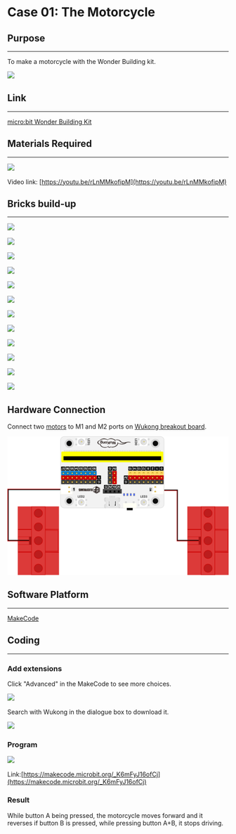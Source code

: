 # Case 01: The Motorcycle

## Purpose
---
To make a motorcycle with the Wonder Building kit. 
 
![](./images/case-01-01.png)

## Link 
---
[micro:bit Wonder Building Kit](https://shop.elecfreaks.com/products/elecfreaks-micro-bit-32-in-1-wonder-building-kit-without-micro-bit-board?_pos=5&_sid=2094afd2f&_ss=r)

## Materials Required
---
![](./images/case-01-02.png) 

Video link:
[https://youtu.be/rLnMMkofipM](https://youtu.be/rLnMMkofipM)



## Bricks build-up
---


![](./images/step-case-01-01.png)

![](./images/step-case-01-02.png)

![](./images/step-case-01-03.png)

![](./images/step-case-01-04.png)

![](./images/step-case-01-05.png)

![](./images/step-case-01-06.png)

![](./images/step-case-01-07.png)

![](./images/step-case-01-08.png)

![](./images/step-case-01-09.png)

![](./images/step-case-01-10.png)

![](./images/step-case-01-11.png)

![](./images/step-case-01-12.png)


## Hardware Connection

Connect two [motors](https://www.elecfreaks.com/geekservo-motor-2kg-compatible-with-lego.html) to M1 and M2 ports on [Wukong breakout board](https://www.elecfreaks.com/wukong-board-with-lego-holder-for-micro-bit.html). 

![](./images/Wonder-Building-Kit-case-01-06.png)

## Software Platform
---
[MakeCode](https://makecode.microbit.org/)

## Coding
---
### Add extensions
Click "Advanced" in the MakeCode to see more choices.
 
![](./images/case-01-03.png)

Search with Wukong in the dialogue box to download it. 

![](./images/case-01-04.png)
 

### Program
 
![](./images/case-01-05.png)

Link:[https://makecode.microbit.org/_K6mFyJ16ofCj](https://makecode.microbit.org/_K6mFyJ16ofCj)

### Result
While button A being pressed, the motorcycle moves forward and it reverses if button B is pressed, while pressing button A+B, it stops driving. 


